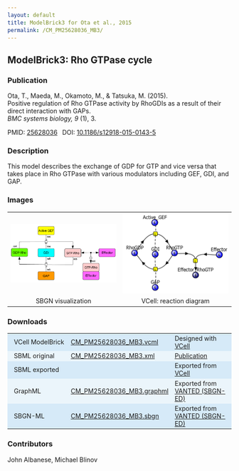 ```yaml
---
layout: default
title: ModelBrick3 for Ota et al., 2015
permalink: /CM_PM25628036_MB3/
---
```

## ModelBrick3: Rho GTPase cycle 

### Publication 

Ota, T., Maeda, M., Okamoto, M., & Tatsuka, M. (2015). <br />
Positive regulation of Rho GTPase activity by RhoGDIs as a result of their direct interaction with GAPs. <br />
<i> BMC systems biology, 9</i> (1), 3.

 PMID: <a href="https://www.ncbi.nlm.nih.gov/pubmed/?term=25628036">25628036</a>&ensp; 
 DOI: <a href="https://doi.org/10.1186/s12918-015-0143-5">10.1186/s12918-015-0143-5</a><br />

### Description
This model describes the exchange of GDP for GTP and vice versa that takes place in Rho GTPase with various modulators including GEF, GDI, and GAP.

### Images

<center>
<table>
 <td align="center" width="33%"><a href="https://modelbricks.github.io/images/SBGNfiles/CM_PM25628036_MB3_SBGN.PNG"><img width="300" src="/images/SBGNfiles/CM_PM25628036_MB3_SBGN.PNG"/></a></td>
 <td align="center" width="33%"><a href="https://modelbricks.github.io/images/Vcellimages/CM_PM25628036_MB3.PNG"><img width="300" src="/images/Vcellimages/CM_PM25628036_MB3.PNG"/></a></td>
 <tr>
  <td align="center" width="33%"> SBGN visualization </td>
  <td align="center" width="33%"> VCell: reaction diagram </td>
 </tr>
 </table>
 </center>

### Downloads 

<center>
 <table>
  <td width="33%" bgcolor="#D6EAF8">&nbsp; VCell ModelBrick </td>
  <td width="33%" bgcolor="#D6EAF8"><a href="/modelbricks/VCML_SBMLfiles/CM_PM25628036_MB3.vcml">CM_PM25628036_MB3.vcml</a></td>
  <td width="33%" bgcolor="#D6EAF8"> Designed with <a href="http://vcell.org"> VCell</a></td>
  <tr>
   <td bgcolor="#EBF5FB">&nbsp; SBML original </td>
   <td bgcolor="#EBF5FB"><a href="/modelbricks/SBGNexecutablefiles/CM_PM25628036_MB3.xml">CM_PM25628036_MB3.xml</a></td>
   <td bgcolor="#EBF5FB"> <a href="https://doi.org/10.1186/s12918-015-0143-5">Publication</a></td>
  </tr>
  <tr>
   <td bgcolor="#D6EAF8">&nbsp; SBML exported </td>
   <td bgcolor="#D6EAF8"><!--<a href="/modelbricks/SBGNexecutablefiles/CM_PM25628036_MB3.xml">CM_PM25628036_MB3.xml</a>--></td>
   <td bgcolor="#D6EAF8"> Exported from <a href="http://vcell.org"> VCell</a></td>
  </tr>
  <tr>
   <td bgcolor="#EBF5FB">&nbsp; GraphML </td>
   <td bgcolor="#EBF5FB"><a href="/modelbricks/SBGNexecutablefiles/CM_PM25628036_MB3.graphml">CM_PM25628036_MB3.graphml</a></td>
   <td bgcolor="#EBF5FB"> Exported from <a href="https://immersive-analytics.infotech.monash.edu/vanted/addons/sbgn-ed/">VANTED (SBGN-ED)</a></td>
  </tr>
  <tr>
   <td bgcolor="#D6EAF8">&nbsp; SBGN-ML </td>
   <td bgcolor="#D6EAF8"><a href="/modelbricks/SBGNexecutablefiles/CM_PM25628036_MB3.sbgn">CM_PM25628036_MB3.sbgn</a></td>
   <td bgcolor="#D6EAF8"> Exported from <a href="https://immersive-analytics.infotech.monash.edu/vanted/addons/sbgn-ed/">VANTED (SBGN-ED)</a></td>
  </tr>
 </table>
</center>
  
### Contributors
John Albanese, Michael Blinov
